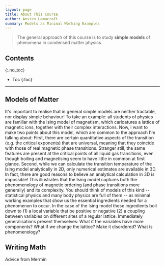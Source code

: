 ```yaml
---
layout: page
title: About This Course
author: Austen Lamacraft
summary: Models as Minimal Working Examples
---
```

> The general approach of this course is to study __simple models__ of phenomena in condensed matter physics.

## Contents
{:.no_toc}

* Toc
{:toc}

---

## Models of Matter

It's important to realise that in general simple models are neither tractable, nor display simple behaviour! To take an example: all students of physics are familiar with the Ising model of magnetism, which caricatures a lattice of magnetic ions, together with their complex interactions. Now, I want to make two points about this model, which are common to the approach I'm talking about:
First, there are certain quantitative aspects of the transition (e.g. the critical exponents) that are universal, meaning that they coincide with those of real magnetic phase transitions. Stranger still, the same features are present at the critical points of all liquid gas transitions, even though boiling and magnetising seem to have little in common at first glance.
Second, while we can calculate the transition temperature of the Ising model analytically in 2D, only numerical estimates are available in 3D. In fact, there are good reasons to believe an analytical calculation in 3D is impossible!
This illustrates that the Ising model captures both the phenomenology of magnetic ordering (and phase transitions more generally) and its complexity. You should think of models of this kind -- statistical physics and many body physics are full of them -- as minimal working examples that show us the essential ingredients needed for a phenomenon to occur. In the case of the Ising model these ingredients boil down to (1) a local variable that be positive or negative (2) a coupling between variables on different sites of a regular lattice. Immediately generalisations present themselves: What if the variables have more components? What if we change the lattice? Make it disordered?
What is phenomenology?

## Writing Math

Advice from Mermin 
